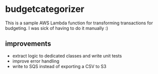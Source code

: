# budgetcategorizer

This is a sample AWS Lambda function for transforming transactions for budgeting.
I was sick of having to do it manually :)


## improvements

* extract logic to dedicated classes and write unit tests
* improve error handling
* write to SQS instead of exporting a CSV to S3
